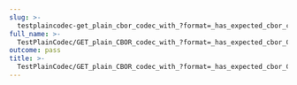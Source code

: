 ```yaml
---
slug: >-
  testplaincodec-get_plain_cbor_codec_with_?format=_has_expected_cbor_content-type_and_body_as-is-header_content-disposition
full_name: >-
  TestPlainCodec/GET_plain_CBOR_codec_with_?format=_has_expected_cbor_Content-Type_and_body_as-is/Header_Content-Disposition
outcome: pass
title: >-
  TestPlainCodec/GET_plain_CBOR_codec_with_?format=_has_expected_cbor_Content-Type_and_body_as-is/Header_Content-Disposition
---
```


